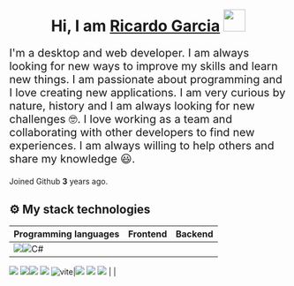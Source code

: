 <div align="center">      
    <h1>Hi, I am <a href="https://www.linkedin.com/in/ricardo-salvador-garcia-cruz-79215b1b0" target="_blank">Ricardo Garcia</a>   
        <img src="https://media.giphy.com/media/hvRJCLFzcasrR4ia7z/giphy.gif" width="40">  
    </h1> 
</div>  
<div align="left"> 
    <p style="font-size: 20px">I'm a desktop and web developer. I am always looking for new ways to improve my skills and learn new things. I am passionate about programming and I love creating new applications. I am very curious by nature, history and I am always looking for new challenges 🤓. I love working as a team and collaborating with other developers to find new experiences. I am always willing to help others and share my knowledge 😃.</p> 
    <p>Joined Github <span style="font-weight: bold">3</span> years ago.
    </p>
</div>

## ⚙ My stack technologies

|Programming languages|Frontend|Backend|
|---|---|---|
|<img src="https://img.shields.io/badge/C++-00599C?style=flat-square&logo=C%2B%2B&logoColor=white"/>![C#](https://img.shields.io/badge/CSharp-603278.svg?style=for-the-badge&logo=csharp&logoColor=white) | 

<img src="https://img.shields.io/badge/HTML5-E34F26?style=for-the-badge&logo=html5&logoColor=white"/> <img src="https://img.shields.io/badge/CSS3-1572B6?style=for-the-badge&logo=css3&logoColor=white"/><img src="https://img.shields.io/badge/Sass-CC6699?style=for-the-badge&logo=sass&logoColor=white" /> <img src="https://img.shields.io/badge/React-20232A?style=for-the-badge&logo=react&logoColor=61DAFB" />  ![vite](https://img.shields.io/badge/vite-f8a621.svg?style=for-the-badge&logo=vite&logoColor=white)|<img src="https://img.shields.io/badge/fastapi-009789.svg?style=for-the-badge&logo=fastapi&logoColor=white" /> <img src="https://img.shields.io/badge/drf-0f3d2d.svg?style=for-the-badge&logo=django&logoColor=white" /> <img src="https://img.shields.io/badge/flask-193449.svg?style=for-the-badge&logo=flask&logoColor=white" /> | |

